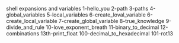 shell expansions and variables
1-hello_you
2-path
3-paths
4-global_variables
5-local_variables
6-create_loval_variable
6-create_local_variable
7-create_global_variable
8-true_knowledge
9-divide_and_rule
10-love_exponent_breath
11-binary_to_decimal
12-combinations
13th-print_float
100-decimal_to_hexadecimal
101-rot13
